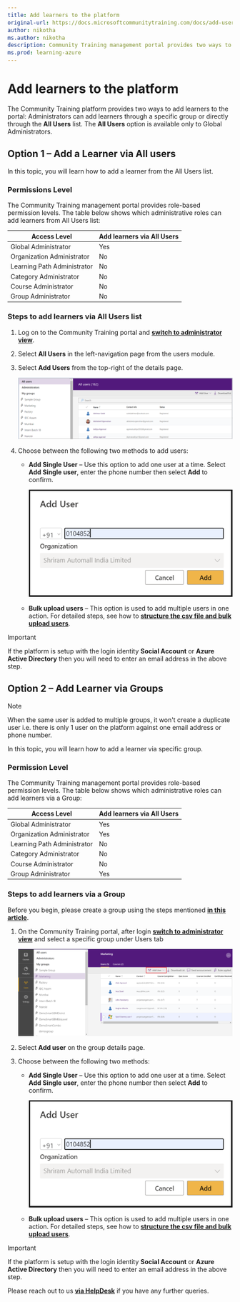 ```yaml
---
title: Add learners to the platform
original-url: https://docs.microsoftcommunitytraining.com/docs/add-users-to-the-portal-1
author: nikotha
ms.author: nikotha
description: Community Training management portal provides two ways to add learners to the portal.
ms.prod: learning-azure
---
```


# Add learners to the platform

The Community Training platform provides two ways to add learners to the portal: Administrators can add learners through a specific group or directly through the **All Users** list. The **All Users** option is available only to Global Administrators.
  
## Option 1 – Add a Learner via All users

In this topic, you will learn how to add a learner from the All Users list.
  
### Permissions Level

The Community Training management portal provides role-based permission levels. The table below shows which administrative roles can add learners from All Users list:

| Access Level | Add learners via All Users |
| --- | --- |
| Global Administrator | Yes |
| Organization Administrator | No |
| Learning Path Administrator | No |
| Category Administrator | No |
| Course Administrator | No |
| Group Administrator | No |

### Steps to add learners via All Users list

1. Log on to the Community Training portal and [**switch to administrator view**](../../get-started/step-by-step-configuration-guide.md#step-2--switch-to-administrator-view-of-the-portal).

1. Select **All Users** in the left-navigation page from the users module.

1. Select **Add Users** from the top-right of the details page.

    ![All users main screen](../../media/All%20users%20main%20screen.png)

1. Choose between the following two methods to add users:

    - **Add Single User** – Use this option to add one user at a time. Select **Add Single user**, enter the phone number then select **Add** to confirm.

        ![Add single user one](../../media/Add%20single%20user%20one.png)

    - **Bulk upload users** – This option is used to add multiple users in one action. For detailed steps, see how to [**structure the csv file and bulk upload users**](../organize-users/add-multiple-users-to-the-group.md).

> [!IMPORTANT]  
> If the platform is setup with the login identity **Social Account** or **Azure Active Directory** then you will need to enter an email address in the above step.

## Option 2 – Add Learner via Groups

> [!Note]  
> When the same user is added to multiple groups, it won't create a duplicate user i.e. there is only 1 user on the platform against one email address or phone number.

In this topic, you will learn how to add a learner via specific group.

### Permission Level

The Community Training management portal provides role-based permission levels. The table below shows which administrative roles can add learners via a Group:

| Access Level | Add learners via All Users |
| --- | --- |
| Global Administrator | Yes |
| Organization Administrator | Yes |
| Learning Path Administrator | No |
| Category Administrator | No |
| Course Administrator | No |
| Group Administrator | Yes |

### Steps to add learners via a Group

Before you begin, please create a group using the steps mentioned [**in this article**](./../organize-users/create-a-new-group.md).

1. On the Community Training portal, after login [**switch to administrator view**](../../get-started/step-by-step-configuration-guide.md#step-2--switch-to-administrator-view-of-the-portal) and select a specific group under Users tab

    ![Steps to add learners via Group](../../media/image%2856%29.png)

1. Select **Add user** on the group details page.

1. Choose between the following two methods:
    - **Add Single User** – Use this option to add one user at a time. Select **Add Single user**, enter the phone number then select **Add** to confirm.

        ![Add single user one](../../media/Add%20single%20user%20one.png)

    - **Bulk upload users** – This option is used to add multiple users in one action. For detailed steps, see how to [**structure the csv file and bulk upload users**](../organize-users/add-multiple-users-to-the-group.md).

> [!IMPORTANT]  
> If the platform is setup with the login identity **Social Account** or **Azure Active Directory** then you will need to enter an email address in the above step.

Please reach out to us [**via HelpDesk**](https://aka.ms/cthelpdesk) if you have any further queries.